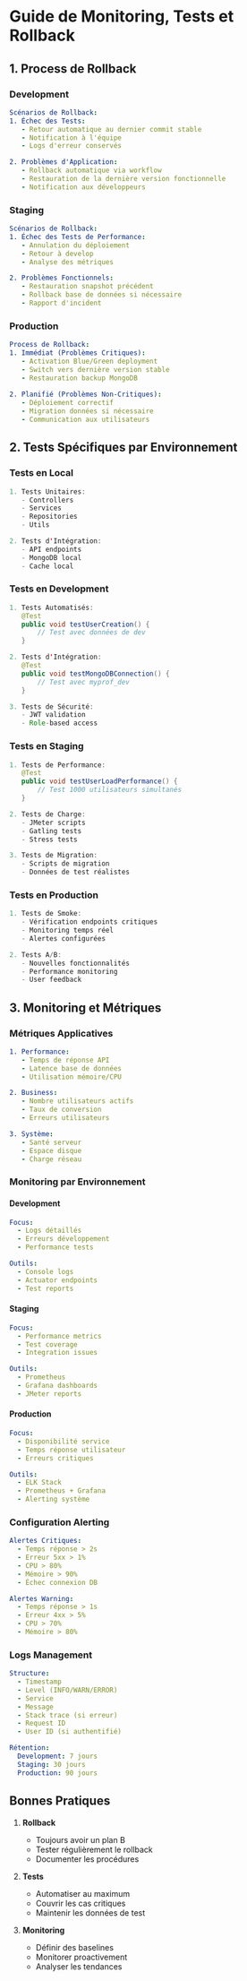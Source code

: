 # Guide de Monitoring, Tests et Rollback

## 1. Process de Rollback

### Development
```yaml
Scénarios de Rollback:
1. Échec des Tests:
   - Retour automatique au dernier commit stable
   - Notification à l'équipe
   - Logs d'erreur conservés

2. Problèmes d'Application:
   - Rollback automatique via workflow
   - Restauration de la dernière version fonctionnelle
   - Notification aux développeurs
```

### Staging
```yaml
Scénarios de Rollback:
1. Échec des Tests de Performance:
   - Annulation du déploiement
   - Retour à develop
   - Analyse des métriques

2. Problèmes Fonctionnels:
   - Restauration snapshot précédent
   - Rollback base de données si nécessaire
   - Rapport d'incident
```

### Production
```yaml
Process de Rollback:
1. Immédiat (Problèmes Critiques):
   - Activation Blue/Green deployment
   - Switch vers dernière version stable
   - Restauration backup MongoDB
   
2. Planifié (Problèmes Non-Critiques):
   - Déploiement correctif
   - Migration données si nécessaire
   - Communication aux utilisateurs
```

## 2. Tests Spécifiques par Environnement

### Tests en Local
```java
1. Tests Unitaires:
   - Controllers
   - Services
   - Repositories
   - Utils

2. Tests d'Intégration:
   - API endpoints
   - MongoDB local
   - Cache local
```

### Tests en Development
```java
1. Tests Automatisés:
   @Test
   public void testUserCreation() {
       // Test avec données de dev
   }

2. Tests d'Intégration:
   @Test
   public void testMongoDBConnection() {
       // Test avec myprof_dev
   }

3. Tests de Sécurité:
   - JWT validation
   - Role-based access
```

### Tests en Staging
```java
1. Tests de Performance:
   @Test
   public void testUserLoadPerformance() {
       // Test 1000 utilisateurs simultanés
   }

2. Tests de Charge:
   - JMeter scripts
   - Gatling tests
   - Stress tests

3. Tests de Migration:
   - Scripts de migration
   - Données de test réalistes
```

### Tests en Production
```java
1. Tests de Smoke:
   - Vérification endpoints critiques
   - Monitoring temps réel
   - Alertes configurées

2. Tests A/B:
   - Nouvelles fonctionnalités
   - Performance monitoring
   - User feedback
```

## 3. Monitoring et Métriques

### Métriques Applicatives
```yaml
1. Performance:
   - Temps de réponse API
   - Latence base de données
   - Utilisation mémoire/CPU

2. Business:
   - Nombre utilisateurs actifs
   - Taux de conversion
   - Erreurs utilisateurs

3. Système:
   - Santé serveur
   - Espace disque
   - Charge réseau
```

### Monitoring par Environnement

#### Development
```yaml
Focus:
  - Logs détaillés
  - Erreurs développement
  - Performance tests

Outils:
  - Console logs
  - Actuator endpoints
  - Test reports
```

#### Staging
```yaml
Focus:
  - Performance metrics
  - Test coverage
  - Integration issues

Outils:
  - Prometheus
  - Grafana dashboards
  - JMeter reports
```

#### Production
```yaml
Focus:
  - Disponibilité service
  - Temps réponse utilisateur
  - Erreurs critiques

Outils:
  - ELK Stack
  - Prometheus + Grafana
  - Alerting système
```

### Configuration Alerting

```yaml
Alertes Critiques:
  - Temps réponse > 2s
  - Erreur 5xx > 1%
  - CPU > 80%
  - Mémoire > 90%
  - Échec connexion DB

Alertes Warning:
  - Temps réponse > 1s
  - Erreur 4xx > 5%
  - CPU > 70%
  - Mémoire > 80%
```

### Logs Management
```yaml
Structure:
  - Timestamp
  - Level (INFO/WARN/ERROR)
  - Service
  - Message
  - Stack trace (si erreur)
  - Request ID
  - User ID (si authentifié)

Rétention:
  Development: 7 jours
  Staging: 30 jours
  Production: 90 jours
```

## Bonnes Pratiques

1. **Rollback**
   - Toujours avoir un plan B
   - Tester régulièrement le rollback
   - Documenter les procédures

2. **Tests**
   - Automatiser au maximum
   - Couvrir les cas critiques
   - Maintenir les données de test

3. **Monitoring**
   - Définir des baselines
   - Monitorer proactivement
   - Analyser les tendances
